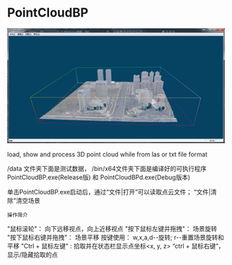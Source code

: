 # PointCloudBP

![PointCloud效果展示](https://github.com/daviddych/PointCloudBP/blob/master/PointCloud%E6%95%88%E6%9E%9C%E5%B1%95%E7%A4%BA.png)


load, show and process 3D point cloud while from las or txt file format

/data 文件夹下面是测试数据，
/bin/x64文件夹下面是编译好的可执行程序PointCloudBP.exe(Release版) 和 PointCloudBPd.exe(Debug版本)


单击PointCloudBP.exe启动后，通过“文件|打开”可以读取点云文件； “文件|清除”清空场景



```
操作简介
```
"鼠标滚轮"： 向下远移视点，向上近移视点
"按下鼠标左键并拖拽"： 场景旋转
"按下鼠标右键并拖拽"： 场景平移
按键使用： w,x,a,d--旋转;   r--重置场景旋转和平移
"Ctrl + 鼠标左键" : 拾取并在状态栏显示点坐标<x, y, z> 
“ctrl + 鼠标右键”，显示/隐藏拾取的点